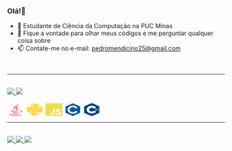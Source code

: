 ### Olá!👋


- 🌱 Estudante de Ciência da Computação na PUC Minas
- 🤔 Fique a vontade para olhar meus códigos e me perguntar qualquer coisa sobre
- 📫 Contate-me no e-mail: pedromendicino25@gmail.com
<br>
<hr>
<br>
<div>
    <a href="hhttps://github.com/pedropampolini">
    <img height="180em" src="https://github-readme-stats.vercel.app/api?username=pedropampolini&show_icons=true&theme=dracula&include_all_commits=true*count_private=true"/>
    <img src="https://github-readme-stats.vercel.app/api/top-langs/?username=pedropampolini&layout=compact&langs_count=16&theme=dracula">
</div>

<div style="display: inline-block;"><br>
    <img align="center" alt="Pedro-Java" height="30" width="40" src="https://raw.githubusercontent.com/devicons/devicon/master/icons/java/java-plain.svg">
    <img align="center" alt="Pedro-Java" height="30" width="40" src="https://raw.githubusercontent.com/devicons/devicon/master/icons/python/python-plain.svg">
    <img align="center" alt="Pedro-Java" height="30" width="40" src="https://raw.githubusercontent.com/devicons/devicon/master/icons/javascript/javascript-plain.svg">
    <img align="center" alt="Pedro-Java" height="30" width="40" src="https://raw.githubusercontent.com/devicons/devicon/master/icons/c/c-plain.svg">
    <img align="center" alt="Pedro-Java" height="30" width="40" src="https://raw.githubusercontent.com/devicons/devicon/master/icons/cplusplus/cplusplus-plain.svg">
</div>
<br>
<hr>
<br>
<div>
    <a href="https://www.linkedin.com/in/pedro-mendicino-2a6751190/">
        <img src="https://img.shields.io/badge/-Instagram-%23E4405F?style=for-the-badge&logo=instagram&logoColor=white" target="_blank">
    </a>
    <a href="https://www.instagram.com/pampolinipedro">
        <img src="https://img.shields.io/badge/-LinkedIn-%230077B5?style=for-the-badge&logo=linkedin&logoColor=white" target="_blank">
    </a>
    <a href="mainto:pedromendicino25@gmail.com">
        <img src="https://img.shields.io/badge/-Gmail-%23333?style=for-the-badge&logo=gmail&logoColor=white" target="_blank">
    </a>
</div>
